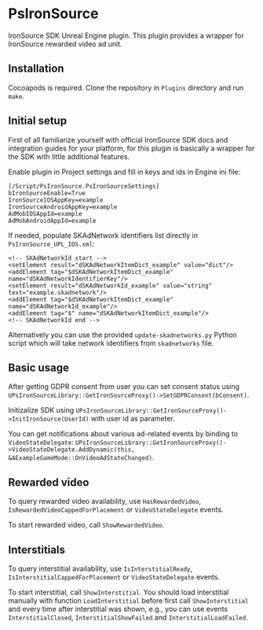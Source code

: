 # PsIronSource
IronSource SDK Unreal Engine plugin.
This plugin provides a wrapper for IronSource rewarded video ad unit.

## Installation

Cocoapods is required. Clone the repository in `Plugins` directory and run `make`.

## Initial setup

First of all familiarize yourself with official IronSource SDK docs and integration guides for your platform, for this plugin is basically a wrapper for the SDK with little additional features.

Enable plugin in Project settings and fill in keys and ids in Engine ini file:
```
[/Script/PsIronSource.PsIronSourceSettings]
bIronSourceEnable=True
IronSourceIOSAppKey=example
IronSourceAndroidAppKey=example
AdMobIOSAppId=example
AdMobAndroidAppId=example
```

If needed, populate SKAdNetwork identifiers list directly in `PsIronSource_UPL_IOS.xml`:
```
<!-- SKAdNetworkId start -->
<setElement result="dSKAdNetworkItemDict_example" value="dict"/>
<addElement tag="$dSKAdNetworkItemDict_example" name="dSKAdNetworkIdentifierKey"/>
<setElement result="dSKAdNetworkId_example" value="string" text="example.skadnetwork"/>
<addElement tag="$dSKAdNetworkItemDict_example" name="dSKAdNetworkId_example"/>
<addElement tag="$" name="dSKAdNetworkItemDict_example"/>
<!-- SKAdNetworkId end -->
```

Alternatively you can use the provided `update-skadnetworks.py` Python script which will take network identifiers from `skadnetworks` file.

## Basic usage

After getting GDPR consent from user you can set consent status using `UPsIronSourceLibrary::GetIronSourceProxy()->SetGDPRConsent(bConsent)`.

Initizalize SDK using `UPsIronSourceLibrary::GetIronSourceProxy()->InitIronSource(UserId)` with user id as parameter.

You can get notifications about various ad-related events by binding to `VideoStateDelegate`: `UPsIronSourceLibrary::GetIronSourceProxy()->VideoStateDelegate.AddDynamic(this, &AExampleGameMode::OnVideoAdStateChanged)`.

## Rewarded video

To query rewarded video availability, use `HasRewardedVideo`, `IsRewardedVideoCappedForPlacement` or `VideoStateDelegate` events.

To start rewarded video, call `ShowRewardedVideo`.

## Interstitials

To query interstitial availability, use `IsInterstitialReady`, `IsInterstitialCappedForPlacement` or `VideoStateDelegate` events. 

To start interstitial, call `ShowInterstitial`. You should load interstitial manually with function `LoadInterstitial` before first call `ShowInterstitial` and every time after interstitial was shown, e.g., you can use events `InterstitialClosed`, `InterstitialShowFailed` and `InterstitialLoadFailed`.